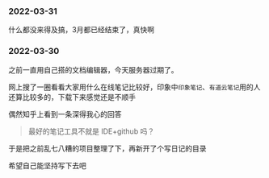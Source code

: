 ### 2022-03-31

什么都没来得及搞，3月都已经结束了，真快啊

### 2022-03-30

之前一直用自己搭的文档编辑器，今天服务器过期了。

网上搜了一圈看看大家用什么在线笔记比较好，印象中`印象笔记`、`有道云笔记`用的人还算比较多的，下载下来感觉还是不顺手

偶然知乎上看到一条深得我心的回答

> 最好的笔记工具不就是 IDE+github 吗？

于是把之前乱七八糟的项目整理了下，再新开了个写日记的目录

希望自己能坚持写下去吧
